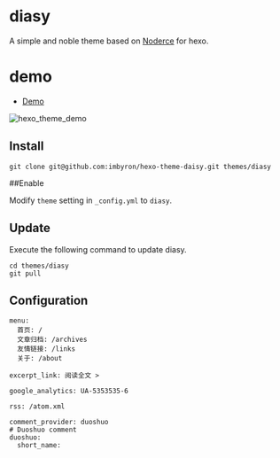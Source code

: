 # diasy

A simple and noble theme based on [Noderce](https://github.com/willerce/hexo-theme-noderce) for hexo.

# demo
- [Demo](http://jiabin.tk/2014/04/19/a-simple-and-noble-theme-for-hexo/)

![hexo_theme_demo](http://jiabin.tk/img/2014/hexo_theme_demo.jpg)

## Install

```
git clone git@github.com:imbyron/hexo-theme-daisy.git themes/diasy
```

##Enable

Modify `theme` setting in `_config.yml` to `diasy`.

## Update

Execute the following command to update diasy.

```
cd themes/diasy
git pull
```

## Configuration

```
menu:
  首页: /
  文章归档: /archives
  友情链接: /links
  关于: /about

excerpt_link: 阅读全文 >

google_analytics: UA-5353535-6

rss: /atom.xml

comment_provider: duoshuo
# Duoshuo comment
duoshuo:
  short_name: 
```
